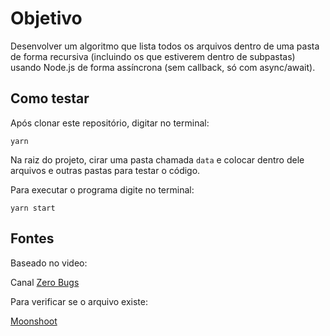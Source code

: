 # Objetivo

Desenvolver um algoritmo que lista todos os arquivos dentro de uma pasta de forma recursiva (incluindo os que estiverem dentro de subpastas) usando Node.js de forma assíncrona (sem callback, só com async/await).

## Como testar
Após clonar este repositório, digitar no terminal:
```
yarn
```

Na raiz do projeto, cirar uma pasta chamada `data` e colocar dentro dele arquivos e outras pastas para testar o código.

Para executar o programa digite no terminal:

```
yarn start
```

## Fontes
Baseado no video:

Canal [Zero Bugs](https://www.youtube.com/watch?v=qqtWEJCB-zw)

Para verificar se o arquivo existe:

[Moonshoot](https://futurestud.io/tutorials/node-js-check-if-a-file-exists)
